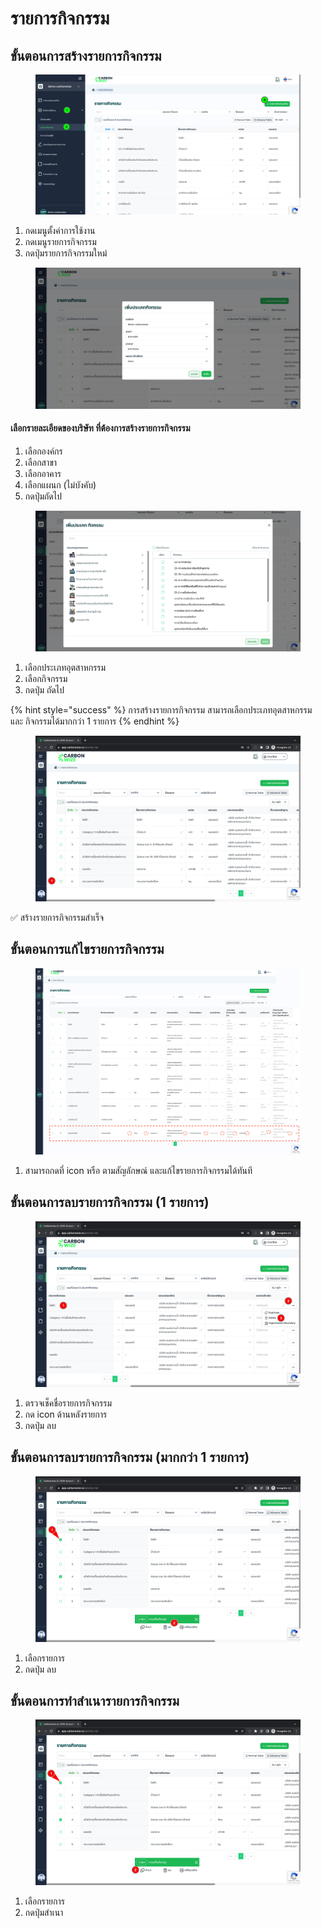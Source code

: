 # รายการกิจกรรม

## **ขั้นตอนการสร้างรายการกิจกรรม**

<figure><img src="../../.gitbook/assets/image (8).png" alt=""><figcaption></figcaption></figure>

1. กดเมนูตั้งค่าการใช้งาน
2. กดเมนูรายการกิจกรรม
3. กดปุ่มรายการกิจกรรมใหม่



<figure><img src="../../.gitbook/assets/image (1) (1) (1) (1).png" alt=""><figcaption></figcaption></figure>

#### เลือกรายละเอียดของบริษัท ที่ต้องการสร้างรายการกิจกรรม

1. เลือกองค์กร
2. เลือกสาขา
3. เลือกอาคาร
4. เลือกแผนก (ไม่บังคับ)
5. กดปุ่มถัดไป



<figure><img src="../../.gitbook/assets/image (2) (1) (1) (1).png" alt=""><figcaption></figcaption></figure>

1. เลือกประเภทอุตสาหกรรม
2. เลือกกิจกรรม
3. กดปุ่ม ถัดไป

{% hint style="success" %}
การสร้างรายการกิจกรรม สามารถเลือกประเภทอุตสาหกรรม และ กิจกรรมได้มากกว่า 1 รายการ
{% endhint %}

<figure><img src="../../.gitbook/assets/image (4) (1) (1) (1) (1) (1).png" alt=""><figcaption></figcaption></figure>

✅ สร้างรายการกิจกรรมสำเร็จ



## ขั้นตอนการแก้ไขรายการกิจกรรม

<figure><img src="../../.gitbook/assets/screencapture-app-carbonwize-io-activity-list-2024-07-19-13_10_03.png" alt=""><figcaption></figcaption></figure>

1. สามารถกดที่ icon หรือ ตามสัญลักษณ์ และแก้ไขรายการกิจกรรมได้ทันที



## ขั้นตอนการลบรายการกิจกรรม (1 รายการ)

<figure><img src="../../.gitbook/assets/image (8) (1) (1) (1) (1).png" alt=""><figcaption></figcaption></figure>

1. ตรวจเช็คชื่อรายการกิจกรรม
2. กด icon ด้านหลังรายการ
3. กดปุ่ม ลบ

## ขั้นตอนการลบรายการกิจกรรม (มากกว่า 1 รายการ)

<figure><img src="../../.gitbook/assets/image (9) (1) (1) (1) (1).png" alt=""><figcaption></figcaption></figure>

1. เลือกรายการ
2. กดปุ่ม ลบ

## ขั้นตอนการทำสำเนารายการกิจกรรม

<figure><img src="../../.gitbook/assets/image (10) (1) (1) (1) (1).png" alt=""><figcaption></figcaption></figure>

1. เลือกรายการ
2. กดปุ่มสำเนา
